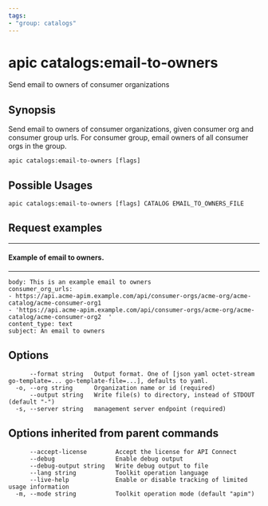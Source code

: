 ```yaml
---
tags:
- "group: catalogs"
---
```

# apic catalogs:email-to-owners

Send email to owners of consumer organizations

## Synopsis

Send email to owners of consumer organizations, given consumer org and consumer group urls. For consumer group, email owners of all consumer orgs in the group.

```
apic catalogs:email-to-owners [flags]
```

## Possible Usages

```
apic catalogs:email-to-owners [flags] CATALOG EMAIL_TO_OWNERS_FILE
```

## Request examples

--------------------------------
#### Example of email to owners.
--------------------------------

```
body: This is an example email to owners
consumer_org_urls:
- https://api.acme-apim.example.com/api/consumer-orgs/acme-org/acme-catalog/acme-consumer-org1
- 'https://api.acme-apim.example.com/api/consumer-orgs/acme-org/acme-catalog/acme-consumer-org2  '
content_type: text
subject: An email to owners
```

## Options

```
      --format string   Output format. One of [json yaml octet-stream go-template=... go-template-file=...], defaults to yaml.
  -o, --org string      Organization name or id (required)
      --output string   Write file(s) to directory, instead of STDOUT (default "-")
  -s, --server string   management server endpoint (required)
```

## Options inherited from parent commands

```
      --accept-license        Accept the license for API Connect
      --debug                 Enable debug output
      --debug-output string   Write debug output to file
      --lang string           Toolkit operation language
      --live-help             Enable or disable tracking of limited usage information
  -m, --mode string           Toolkit operation mode (default "apim")
```
